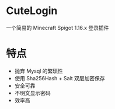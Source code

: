 # CuteLogin
一个简易的 Minecraft Spigot 1.16.x 登录插件

# 特点
- 抛弃 Mysql 的繁琐性
- 使用 Sha256Hash + Salt 双层加密保存
- 安全可靠
- 不明文显示密码
- 效率高

